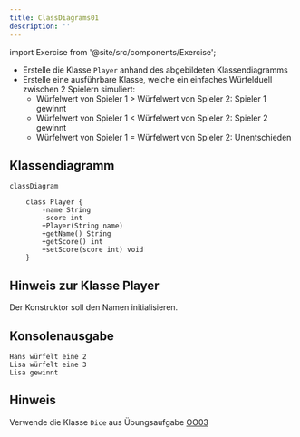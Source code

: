 ```yaml
---
title: ClassDiagrams01
description: ''
---
```


import Exercise from '@site/src/components/Exercise';

- Erstelle die Klasse `Player` anhand des abgebildeten Klassendiagramms
- Erstelle eine ausführbare Klasse, welche ein einfaches Würfelduell zwischen 2
  Spielern simuliert:
  - Würfelwert von Spieler 1 > Würfelwert von Spieler 2: Spieler 1 gewinnt
  - Würfelwert von Spieler 1 < Würfelwert von Spieler 2: Spieler 2 gewinnt
  - Würfelwert von Spieler 1 = Würfelwert von Spieler 2: Unentschieden

## Klassendiagramm

```mermaid
classDiagram

    class Player {
        -name String
        -score int
        +Player(String name)
        +getName() String
        +getScore() int
        +setScore(score int) void
    }
```

## Hinweis zur Klasse Player

Der Konstruktor soll den Namen initialisieren.

## Konsolenausgabe

```console
Hans würfelt eine 2
Lisa würfelt eine 3
Lisa gewinnt
```

## Hinweis

Verwende die Klasse `Dice` aus Übungsaufgabe [OO03](../oo/oo03.md)

<Exercise pullRequest="36" branchSuffix="class-diagrams/01" />
